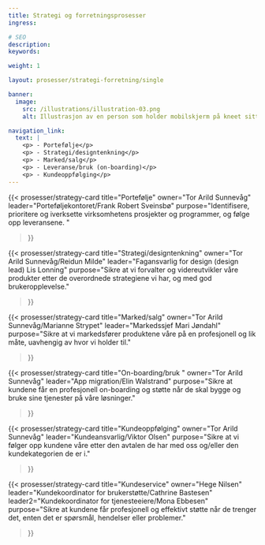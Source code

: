 ```yaml
---
title: Strategi og forretningsprosesser
ingress: 

# SEO
description:
keywords:

weight: 1

layout: prosesser/strategi-forretning/single

banner:
  image:
    src: /illustrations/illustration-03.png
    alt: Illustrasjon av en person som holder mobilskjerm på kneet sitt

navigation_link:
  text: |
    <p> - Portefølje</p>
    <p> - Strategi/designtenkning</p>
    <p> - Marked/salg</p>
    <p> - Leveranse/bruk (on-boarding)</p>
    <p> - Kundeoppfølging</p>
---
```


{{< prosesser/strategy-card 
  title="Portefølje" 
  owner="Tor Arild Sunnevåg" 
  leader="Porteføljekontoret/Frank Robert Sveinsbø" 
  purpose="Identifisere, prioritere og iverksette virksomhetens prosjekter og programmer, og følge opp leveransene. " 
>}}

{{< prosesser/strategy-card 
  title="Strategi/designtenkning" 
  owner="Tor Arild Sunnevåg/Reidun Milde" 
  leader="Fagansvarlig for design (design lead) Lis Lonning" 
  purpose="Sikre at vi forvalter og videreutvikler våre produkter etter de overordnede strategiene vi har, og med god brukeropplevelse." 
>}}

{{< prosesser/strategy-card 
  title="Marked/salg" 
  owner="Tor Arild Sunnevåg/Marianne Strypet" 
  leader="Markedssjef Mari Jøndahl" 
  purpose="Sikre at vi markedsfører produktene våre på en profesjonell og lik måte, uavhengig av hvor vi holder til." 
>}}

{{< prosesser/strategy-card 
  title="On-boarding/bruk " 
  owner="Tor Arild Sunnevåg" 
  leader="App migration/Elin Walstrand" 
  purpose="Sikre at kundene får en profesjonell on-boarding og støtte når de skal bygge og bruke sine tjenester på våre løsninger." 
>}}

{{< prosesser/strategy-card 
  title="Kundeoppfølging" 
  owner="Tor Arild Sunnevåg" 
  leader="Kundeansvarlig/Viktor Olsen" 
  purpose="Sikre at vi følger opp kundene våre etter den avtalen de har med oss og/eller den kundekategorien de er i." 
>}}

{{< prosesser/strategy-card 
  title="Kundeservice" 
  owner="Hege Nilsen" 
  leader="Kundekoordinator for brukerstøtte/Cathrine Bastesen"
  leader2="Kundekoordinator for tjenesteeiere/Mona Ebbesen"
  purpose="Sikre at kundene får profesjonell og effektivt støtte når de trenger det, enten det er spørsmål, hendelser eller problemer." 
>}}
